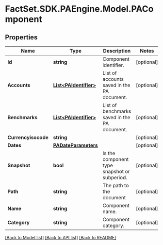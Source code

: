 # FactSet.SDK.PAEngine.Model.PAComponent

## Properties

Name | Type | Description | Notes
------------ | ------------- | ------------- | -------------
**Id** | **string** | Component identifier. | [optional] 
**Accounts** | [**List&lt;PAIdentifier&gt;**](PAIdentifier.md) | List of accounts saved in the PA document. | [optional] 
**Benchmarks** | [**List&lt;PAIdentifier&gt;**](PAIdentifier.md) | List of benchmarks saved in the PA document. | [optional] 
**Currencyisocode** | **string** |  | [optional] 
**Dates** | [**PADateParameters**](PADateParameters.md) |  | [optional] 
**Snapshot** | **bool** | Is the component type snapshot or subperiod. | [optional] 
**Path** | **string** | The path to the document | [optional] 
**Name** | **string** | Component name. | [optional] 
**Category** | **string** | Component category. | [optional] 

[[Back to Model list]](../README.md#documentation-for-models) [[Back to API list]](../README.md#documentation-for-api-endpoints) [[Back to README]](../README.md)

